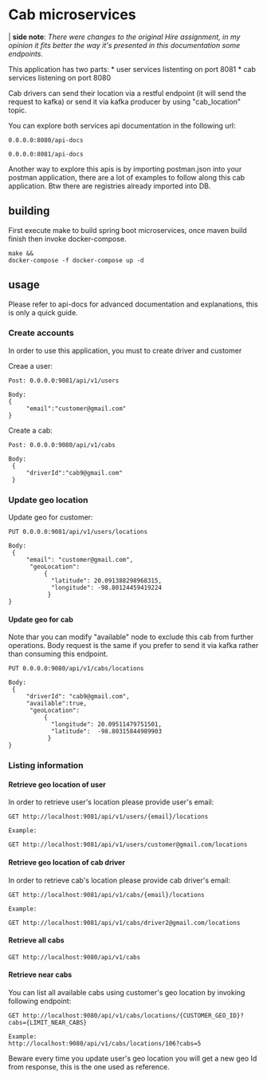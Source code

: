 # Cab microservices 
    
| **side note**: *There were changes to the  original Hire assignment, in my opinion it fits better the way it's presented in this documentation some endpoints.*

This application has two parts: 
    * user services listenting on port 8081
    * cab services listening on port 8080

Cab drivers can send their location via a restful endpoint (it will send the request to kafka) or send it via kafka producer by using "cab_location" topic.

You can explore both services api documentation in the following url:

```
0.0.0.0:8080/api-docs

0.0.0.0:8081/api-docs 
```

Another way to explore this apis is by importing postman.json into your postman application, there are a lot of examples to follow along this cab application. Btw there are registries already imported into DB.

## building
First execute make to build spring boot microservices, once maven build finish then invoke docker-compose.
```
make &&
docker-compose -f docker-compose up -d
```

## usage

Please refer to api-docs for advanced documentation and explanations, this is only a quick guide.

### Create accounts 
In order to use this application, you must to create driver and customer

Creae a user:

```
Post: 0.0.0.0:9081/api/v1/users

Body: 
{
     "email":"customer@gmail.com"
}
```

Create a cab:
```
Post: 0.0.0.0:9080/api/v1/cabs

Body: 
 {
     "driverId":"cab9@gmail.com"
 }
```
### Update geo location 

Update geo for customer:
```
PUT 0.0.0.0:9081/api/v1/users/locations

Body:
 {
     "email": "customer@gmail.com",
      "geoLocation": 
          {
            "latitude": 20.091388298968315,
            "longitude": -98.80124459419224
           }
}
```

#### Update geo for cab
Note thar you can modify "available" node to exclude this cab from further operations. Body request is the same if you prefer to send it via kafka rather than consuming this endpoint.

```
PUT 0.0.0.0:9080/api/v1/cabs/locations

Body:
 {
     "driverId": "cab9@gmail.com",
     "available":true,
      "geoLocation": 
          {
            "longitude": 20.09511479751501,
            "latitude":  -98.80315844989903
           }
}
```
### Listing information

#### Retrieve geo location of user

In order to retrieve user's location please provide  user's email:
```
GET http://localhost:9081/api/v1/users/{email}/locations

Example:

GET http://localhost:9081/api/v1/users/customer@gmail.com/locations
```

#### Retrieve geo location of cab driver

In order to retrieve cab's location please provide  cab driver's email:
```
GET http://localhost:9081/api/v1/cabs/{email}/locations

Example:

GET http://localhost:9081/api/v1/cabs/driver2@gmail.com/locations
```


#### Retrieve all cabs

```
GET http://localhost:9080/api/v1/cabs
```

#### Retrieve near cabs
You can list all available cabs using customer's geo location by invoking following endpoint:

```
GET http://localhost:9080/api/v1/cabs/locations/{CUSTOMER_GEO_ID}?cabs={LIMIT_NEAR_CABS}

Example:
http://localhost:9080/api/v1/cabs/locations/106?cabs=5
```

Beware every time you update user's geo location you will get a new geo Id from response, this is the one used as reference.
